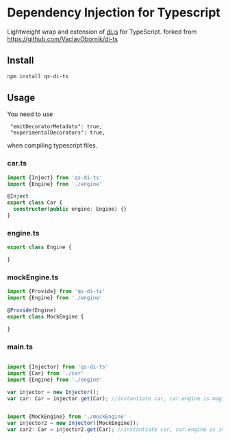 # Dependency Injection for Typescript
Lightweight wrap and extension of [di.js](https://github.com/angular/di.js) for TypeScript.
forked from https://github.com/VaclavObornik/di-ts

## Install
````bash
npm install qs-di-ts
````

## Usage
 
You need to use 

```
 "emitDecoratorMetadata": true,
 "experimentalDecorators": true,
 ```

when compiling typescript files. 

### car.ts
```typescript
import {Inject} from 'qs-di-ts'
import {Engine} from './engine'

@Inject
export class Car {
  constructor(public engine: Engine) {}
}
```

### engine.ts
```typescript
export class Engine {

}
```

### mockEngine.ts
```typescript
import {Provide} from 'qs-di-ts'
import {Engine} from './engine'

@Provide(Engine)
export class MockEngine {

}
```

### main.ts
```typescript

import {Injector} from 'qs-di-ts'
import {Car} from './car'
import {Engine} from './engine'

var injector = new Injector();
var car: Car = injector.get(Car); //instantiate car, car.engine is magically instance of Engine! :)


import {MockEngine} from './mockEngine'
var injector2 = new Injector([MockEngine]);
var car2: Car = injector2.get(Car); //instantiate car, car.engine is instance of MockEngine! :)
```


